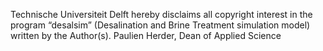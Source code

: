 Technische Universiteit Delft hereby disclaims all copyright interest in the
program “desalsim” (Desalination and Brine Treatment simulation model)
written by the Author(s).
Paulien Herder, Dean of Applied Science
